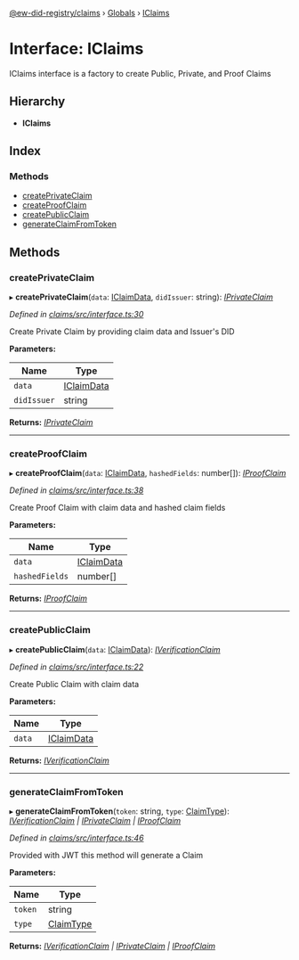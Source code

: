 [@ew-did-registry/claims](../README.md) › [Globals](../globals.md) › [IClaims](iclaims.md)

# Interface: IClaims

IClaims interface is a factory to create Public, Private, and Proof Claims

## Hierarchy

* **IClaims**

## Index

### Methods

* [createPrivateClaim](iclaims.md#createprivateclaim)
* [createProofClaim](iclaims.md#createproofclaim)
* [createPublicClaim](iclaims.md#createpublicclaim)
* [generateClaimFromToken](iclaims.md#generateclaimfromtoken)

## Methods

###  createPrivateClaim

▸ **createPrivateClaim**(`data`: [IClaimData](iclaimdata.md), `didIssuer`: string): *[IPrivateClaim](iprivateclaim.md)*

*Defined in [claims/src/interface.ts:30](https://github.com/energywebfoundation/ew-did-registry/blob/573253b/packages/claims/src/interface.ts#L30)*

Create Private Claim by providing claim data and Issuer's DID

**Parameters:**

Name | Type |
------ | ------ |
`data` | [IClaimData](iclaimdata.md) |
`didIssuer` | string |

**Returns:** *[IPrivateClaim](iprivateclaim.md)*

___

###  createProofClaim

▸ **createProofClaim**(`data`: [IClaimData](iclaimdata.md), `hashedFields`: number[]): *[IProofClaim](iproofclaim.md)*

*Defined in [claims/src/interface.ts:38](https://github.com/energywebfoundation/ew-did-registry/blob/573253b/packages/claims/src/interface.ts#L38)*

Create Proof Claim with claim data and hashed claim fields

**Parameters:**

Name | Type |
------ | ------ |
`data` | [IClaimData](iclaimdata.md) |
`hashedFields` | number[] |

**Returns:** *[IProofClaim](iproofclaim.md)*

___

###  createPublicClaim

▸ **createPublicClaim**(`data`: [IClaimData](iclaimdata.md)): *[IVerificationClaim](iverificationclaim.md)*

*Defined in [claims/src/interface.ts:22](https://github.com/energywebfoundation/ew-did-registry/blob/573253b/packages/claims/src/interface.ts#L22)*

Create Public Claim with claim data

**Parameters:**

Name | Type |
------ | ------ |
`data` | [IClaimData](iclaimdata.md) |

**Returns:** *[IVerificationClaim](iverificationclaim.md)*

___

###  generateClaimFromToken

▸ **generateClaimFromToken**(`token`: string, `type`: [ClaimType](../enums/claimtype.md)): *[IVerificationClaim](iverificationclaim.md) | [IPrivateClaim](iprivateclaim.md) | [IProofClaim](iproofclaim.md)*

*Defined in [claims/src/interface.ts:46](https://github.com/energywebfoundation/ew-did-registry/blob/573253b/packages/claims/src/interface.ts#L46)*

Provided with JWT this method will generate a Claim

**Parameters:**

Name | Type |
------ | ------ |
`token` | string |
`type` | [ClaimType](../enums/claimtype.md) |

**Returns:** *[IVerificationClaim](iverificationclaim.md) | [IPrivateClaim](iprivateclaim.md) | [IProofClaim](iproofclaim.md)*
